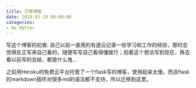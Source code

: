 ```yaml
---
title: 迁移博客
date: 2018-03-29 00:00:00
categories:
- No Matter
---
```


写这个博客的初衷: 自己以前一直用的有道云记录一些学习和工作的经验，那时总觉得反正写来自己看的，随便写写自己看得懂就行；抱着这个想法写到现在，再去看以前写的总结，都是什么鬼...  



之前用Heroku的免费云平台托管了一个flask写的博客，使用起来太慢，而且flask的markdown插件对很多md的语法都不支持，所以迁移到这里。  


